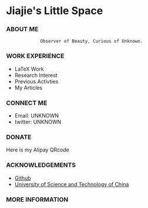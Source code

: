 # Jiajie's Little Space
### ABOUT ME


                 Observer of Beauty, Curious of Unknown.


### WORK EXPERIENCE

* LaTeX  Work
* Research Interest
* Previous Activties
* My Articles

### CONNECT ME

* Email: UNKNOWN
* twitter: UNKNOWN

### DONATE

Here is my Alipay QRcode

### ACKNOWLEDGEMENTS

* [Github](https://www.github.com)
* [University of Science and Technology of China](https://www.ustc.edu.cn)

### MORE INFORMATION
